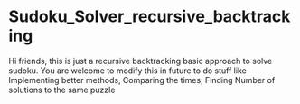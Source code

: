 # Sudoku_Solver_recursive_backtracking
Hi friends, this is just a recursive backtracking basic approach to solve sudoku. 
You are welcome to modify this in future to do stuff like Implementing better methods,
  Comparing the times,
  Finding Number of solutions to the same puzzle
